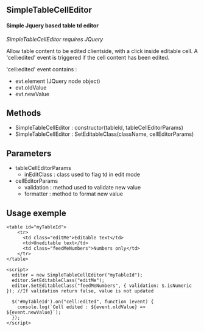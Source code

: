## SimpleTableCellEditor
#### Simple Jquery based table td editor
*SimpleTableCellEditor requires JQuery*

Allow table content to be edited clientside, with a click inside editable cell.
A 'cell:edited' event is triggered if the cell content has been edited.

'cell:edited' event contains :
 - evt.element (JQuery node object)
 - evt.oldValue
 - evt.newValue

## Methods
 - SimpleTableCellEditor : constructor(tableId, tableCellEditorParams)
 - SimpleTableCellEditor : SetEditableClass(className, cellEditorParams)

## Parameters

* tableCellEditorParams
  * inEditClass : class used to flag td in edit mode
* cellEditorParams
  * validation : method used to validate new value
  * formatter : method to format new value
## Usage exemple

    <table id="myTableId">
	    <tr>
	      <td class="editMe">Editable text</td>
	      <td>Uneditable text</td>
	      <td class="feedMeNumbers">Numbers only</td>
	    </tr>
    </table>
    
    <script>
      editor = new SimpleTableCellEditor("myTableId");
      editor.SetEditableClass("editMe");
      editor.SetEditableClass("feedMeNumbers", { validation: $.isNumeric }); //If validation return false, value is not updated
   
      $('#myTableId').on("cell:edited", function (event) {              
        console.log(`Cell edited : ${event.oldValue} => ${event.newValue}`);
      });               
    </script>
